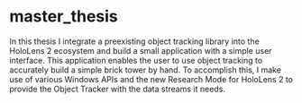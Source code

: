 # master_thesis

In this thesis I integrate a preexisting object tracking library into the HoloLens 2 ecosystem and build a small application with a simple user interface.  This application enables the user to use object tracking to accurately build a simple brick tower by hand. To accomplish this, I make use of various Windows APIs and the new Research Mode for HoloLens 2 to provide the Object Tracker with the data streams it needs.
